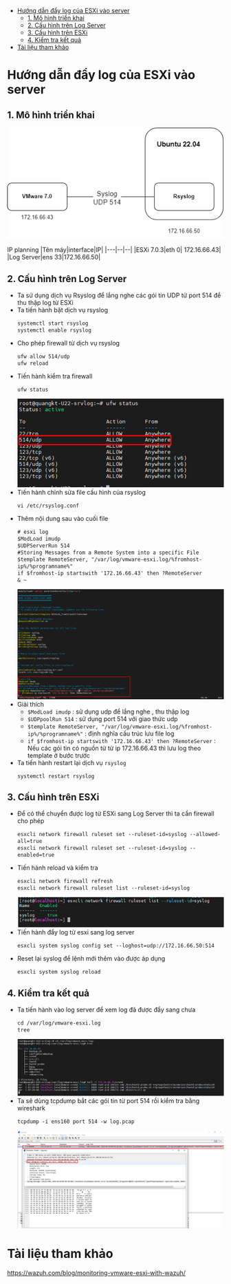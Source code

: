- [Hướng dẫn đẩy log của ESXi vào server](#hướng-dẫn-đẩy-log-của-esxi-vào-server)
  - [1. Mô hình triển khai](#1-mô-hình-triển-khai)
  - [2. Cấu hình trên Log Server](#2-cấu-hình-trên-log-server)
  - [3. Cấu hình trên ESXi](#3-cấu-hình-trên-esxi)
  - [4. Kiểm tra kết quả](#4-kiểm-tra-kết-quả)
- [Tài liệu tham khảo](#tài-liệu-tham-khảo)
# Hướng dẫn đẩy log của ESXi vào server
## 1. Mô hình triển khai
  ![Alt](/thuctap/anh/Screenshot_985.png)

IP planning
|Tên máy|interface|IP|
|---|--|--|
|ESXi 7.0.3|eth 0| 172.16.66.43|
|Log Server|ens 33|172.16.66.50|

## 2. Cấu hình trên Log Server
- Ta sử dụng dịch vụ Rsyslog để lắng nghe các gói tin UDP từ port 514 để thu thập log từ ESXi 
- Ta tiến hành bật dịch vụ rsyslog 
  ```
  systemctl start rsyslog
  systemctl enable rsyslog
  ```
- Cho phép firewall từ dịch vụ rsyslog
  ```
  ufw allow 514/udp
  ufw reload
  ```
- Tiến hành kiểm tra firewall
  ```
  ufw status
  ```
  ![Alt](/thuctap/anh/Screenshot_986.png)
- Tiến hành chỉnh sửa file cấu hình của rsyslog
  ```
  vi /etc/rsyslog.conf
  ```
- Thêm nội dung sau vào cuối file 
  ```
  # esxi log
  $ModLoad imudp
  $UDPServerRun 514
  #Storing Messages from a Remote System into a specific File
  $template RemoteServer, "/var/log/vmware-esxi.log/%fromhost-ip%/%programname%"
  if $fromhost-ip startswith '172.16.66.43' then ?RemoteServer
  & ~
  ```
  ![Alt](/thuctap/anh/Screenshot_987.png)
- Giải thích 
  - `$ModLoad imudp` : sử dụng udp để lắng nghe , thu thập log
  - `$UDPpoolRun 514` : sử dụng port 514 với giao thức udp
  - `$template RemoteServer, "/var/log/vmware-esxi.log/%fromhost-ip%/%programname%"` : định nghĩa cấu trúc lưu file log
  - `if $fromhost-ip startswith '172.16.66.43' then ?RemoteServer` : Nếu các gói tin có nguồn từ từ ip 172.16.66.43 thì lưu log theo template ở bước trước
- Ta tiến hành restart lại dịch vụ `rsyslog`
  ```
  systemctl restart rsyslog
  ```
## 3. Cấu hình trên ESXi
- Để có thể chuyển được log từ ESXi sang Log Server thì ta cần firewall cho phép
  ```
  esxcli network firewall ruleset set --ruleset-id=syslog --allowed-all=true
  esxcli network firewall ruleset set --ruleset-id=syslog --enabled=true
  ```
- Tiến hành reload và kiểm tra 
  ```
  esxcli network firewall refresh
  esxcli network firewall ruleset list --ruleset-id=syslog
  ```
  ![Alt](/thuctap/anh/Screenshot_988.png)
- Tiến hành đẩy log từ esxi sang log server
  ```
  esxcli system syslog config set --loghost=udp://172.16.66.50:514
  ```
- Reset lại syslog để lệnh mới thêm vào được áp dụng
  ```
  esxcli system syslog reload
  ```
## 4. Kiểm tra kết quả
- Ta tiến hành vào log server để xem log đã được đẩy sang chưa
  ```
  cd /var/log/vmware-esxi.log
  tree
  ```
  ![Alt](/thuctap/anh/Screenshot_989.png)
- Ta sẽ dùng tcpdump bắt các gói tin từ port 514 rồi kiểm tra bằng wireshark
  ```
  tcpdump -i ens160 port 514 -w log.pcap
  ```
  ![Alt](/thuctap/anh/Screenshot_990.png)


# Tài liệu tham khảo
https://wazuh.com/blog/monitoring-vmware-esxi-with-wazuh/